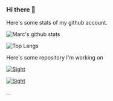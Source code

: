 ### Hi there 👋

Here's some stats of my github account.

![Marc's github stats](https://github-readme-stats.vercel.app/api?username=schweitzer&show_icons=true&theme=tokyonight&count_private=true&include_all_commits=true)

![Top Langs](https://github-readme-stats.vercel.app/api/top-langs/?username=schweitzer&theme=tokyonight&hide=Objective-C)

Here's some repository I'm working on

[![Sight](https://github-readme-stats.vercel.app/api/pin/?username=IRCAD-IHU&repo=sight&theme=tokyonight)](https://github.com/IRCAD-IHU/sight)

[![Sight](https://github-readme-stats.vercel.app/api/pin/?username=IRCAD-IHU&repo=modern-cmake-tutorial&theme=tokyonight)](https://github.com/IRCAD-IHU/modern-cmake-tutorial)

...

<!--
**schweitzer/schweitzer** is a ✨ _special_ ✨ repository because its `README.md` (this file) appears on your GitHub profile.

Here are some ideas to get you started:

- 🔭 I’m currently working on ...
- 🌱 I’m currently learning ...
- 👯 I’m looking to collaborate on ...
- 🤔 I’m looking for help with ...
- 💬 Ask me about ...
- 📫 How to reach me: ...
- 😄 Pronouns: ...
- ⚡ Fun fact: ...
-->
